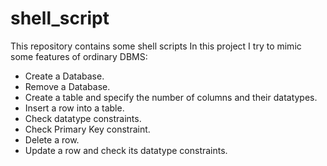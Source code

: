 # shell_script
This repository contains some shell scripts In this project I try to mimic some features of ordinary DBMS:

- Create a Database.
- Remove a Database.
- Create a table and specify the number of columns and their datatypes.
- Insert a row into a table.
- Check datatype constraints.
- Check Primary Key constraint.
- Delete a row.
- Update a row and check its datatype constraints.
